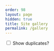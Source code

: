 ```yaml
---
order: 98
layout: page
hidden: true
title: Site gallery
permalink: /gallery
---
```


<link rel="stylesheet" href="/assets/css/gallery.scss">

<div class="checkbox" id="checkbox-div">
    <input type="checkbox" id="duplicates"/>
    <label for="duplicates">Show duplicates?</label>
</div>
<div class="gallery" id="gallery-div">
</div>

<script type="text/javascript" src="/js/gallery.js">
    [
        {%- for img in site.data.__generated.images -%}
            ["{{img.file}}", "{{img.src}}"]
            {%- if forloop.last == false -%}
            ,
            {%- endif -%}
        {% endfor %}
    ]
</script>
